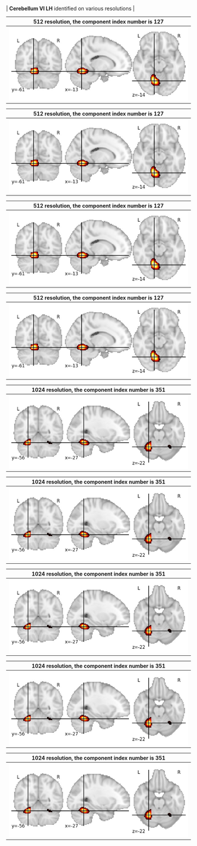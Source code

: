 


| **Cerebellum VI LH** identified on various resolutions |

| 512 resolution, the component index number is 127|  
|:---:|  
| ![Component 512](../512/final/127.jpg "From component 512: Cerebellum VI LH") |

| 512 resolution, the component index number is 127|  
|:---:|  
| ![Component 512](../512/final/127.jpg "From component 512: Cerebellum VI LH") |

| 512 resolution, the component index number is 127|  
|:---:|  
| ![Component 512](../512/final/127.jpg "From component 512: Cerebellum VI LH") |

| 512 resolution, the component index number is 127|  
|:---:|  
| ![Component 512](../512/final/127.jpg "From component 512: Cerebellum VI LH") |

| 1024 resolution, the component index number is 351|  
|:---:|  
| ![Component 1024](../1024/final/351.jpg "From component 1024: Cerebellum VI LH") |

| 1024 resolution, the component index number is 351|  
|:---:|  
| ![Component 1024](../1024/final/351.jpg "From component 1024: Cerebellum VI LH") |

| 1024 resolution, the component index number is 351|  
|:---:|  
| ![Component 1024](../1024/final/351.jpg "From component 1024: Cerebellum VI LH") |

| 1024 resolution, the component index number is 351|  
|:---:|  
| ![Component 1024](../1024/final/351.jpg "From component 1024: Cerebellum VI LH") |

| 1024 resolution, the component index number is 351|  
|:---:|  
| ![Component 1024](../1024/final/351.jpg "From component 1024: Cerebellum VI LH") |